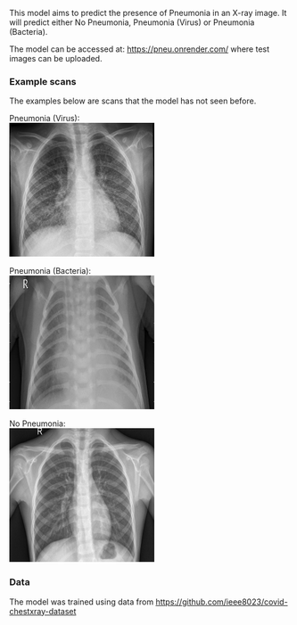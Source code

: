 This model aims to predict the presence of Pneumonia in an X-ray image. It will predict either No Pneumonia, Pneumonia (Virus) or Pneumonia (Bacteria).

The model can be accessed at: https://pneu.onrender.com/ where test images can be uploaded.

### Example scans
The examples below are scans that the model has not seen before.

Pneumonia (Virus):<br /> 
<img src="https://github.com/Jack-0-0/Pneumonia-Detection/blob/master/imgs/pneumonia_virus.jpeg" height="240" width="260">

Pneumonia (Bacteria):<br /> 
<img src="https://github.com/Jack-0-0/Pneumonia-Detection/blob/master/imgs/pneumonia_bacteria.jpeg" height="240" width="260">

No Pneumonia:<br /> 
<img src="https://github.com/Jack-0-0/Pneumonia-Detection/blob/master/imgs/no_pneumonia.jpeg" height="240" width="260">

### Data
The model was trained using data from https://github.com/ieee8023/covid-chestxray-dataset
